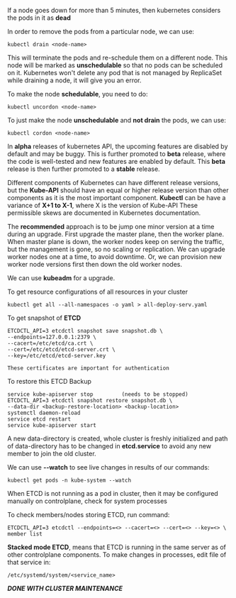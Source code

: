 If a node goes down for more than 5 minutes, then kubernetes considers the pods in it as **dead**

In order to remove the pods from a particular node, we can use:
```
kubectl drain <node-name>
```
This will terminate the pods and re-schedule them on a different node. This node will be marked as **unschedulable** so that no pods can be scheduled on it.
Kubernetes won't delete any pod that is not managed by ReplicaSet while draining a node, it will give you an error.

To make the node **schedulable**, you need to do:
```
kubectl uncordon <node-name>
```

To just make the node **unschedulable** and **not drain** the pods, we can use:
```
kubectl cordon <node-name>
```

In **alpha** releases of kubernetes API, the upcoming features are disabled by default and may be buggy. This is further promoted to **beta** release, where the code is well-tested and new features are enabled by default. This **beta** release is then further promoted to a **stable** release.

Different components of Kubernetes can have different release versions, but the **Kube-API** should have an equal or higher release version than other components as it is the most important component.
**Kubectl** can be have a variance of **X+1 to X-1**, where X is the version of Kube-API
These permissible skews are documented in Kubernetes documentation.

The **recommended** approach is to be jump one minor version at a time during an upgrade.
First upgrade the master plane, then the worker plane.
When master plane is down, the worker nodes keep on serving the traffic, but the management is gone, so no scaling or replication.
We can upgrade worker nodes one at a time, to avoid downtime.
Or, we can provision new worker node versions first then down the old worker nodes.

We can use **kubeadm** for a upgrade.

To get resource configurations of all resources in your cluster
```
kubectl get all --all-namespaces -o yaml > all-deploy-serv.yaml
```
To get snapshot of **ETCD**
```
ETCDCTL_API=3 etcdctl snapshot save snapshot.db \
--endpoints=127.0.0.1:2379 \
--cacert=/etc/etcd/ca.crt \
--cert=/etc/etcd/etcd-server.crt \
--key=/etc/etcd/etcd-server.key

These certificates are important for authentication
```
To restore this ETCD Backup
```
service kube-apiserver stop         (needs to be stopped)
ETCDCTL_API=3 etcdctl snapshot restore snapshot.db \
--data-dir <backup-restore-location> <backup-location>
systemctl daemon-reload
service etcd restart
service kube-apiserver start
```
A new data-directory is created, whole cluster is freshly initialized and path of data-directory has to be changed in **etcd.service** to avoid any new member to join the old cluster.

We can use **--watch** to see live changes in results of our commands:
```
kubectl get pods -n kube-system --watch 
```
When ETCD is not running as a pod in cluster, then it may be configured manually on controlplane, check for system processes

To check members/nodes storing ETCD, run command:
```
ETCDCTL_API=3 etcdctl --endpoints=<> --cacert=<> --cert=<> --key=<> \
member list
```

**Stacked mode ETCD**,  means that ETCD is running in the same server as of other controlplane components.
To make changes in processes, edit file of that service in:
```
/etc/systemd/system/<service_name>
```

___DONE WITH CLUSTER MAINTENANCE___
